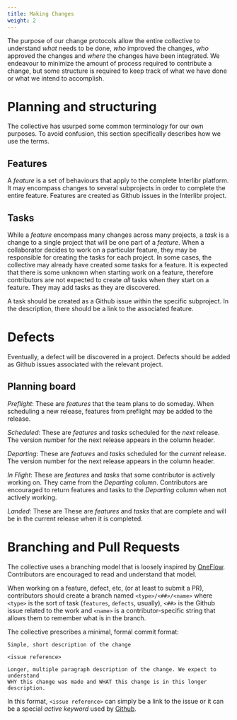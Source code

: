 ```yaml
---
title: Making Changes
weight: 2
---
```


The purpose of our change protocols allow the entire collective to understand
*what* needs to be done, *who* improved the changes, *who* approved the changes
and *where* the changes have been integrated. We endeavour to minimize the
amount of process required to contribute a change, but some structure is
required to keep track of what we have done or what we intend to accomplish.

# Planning and structuring

The collective has usurped some common terminology for our own purposes. To
avoid confusion, this section specifically describes how we use the terms.

## Features

A *feature* is a set of behaviours that apply to the complete Interlibr
platform. It may encompass changes to several subprojects in order to complete
the entire feature. Features are created as Github issues in the Interlibr
project.

## Tasks

While a *feature* encompass many changes across many projects, a *task* is a
change to a single project that will be one part of a *feature*. When a
collaborator decides to work on a particular feature, they may be responsible
for creating the tasks for each project. In some cases, the collective may
already have created some tasks for a feature. It is expected that there is some
unknown when starting work on a feature, therefore contributors are not expected
to create *all* tasks when they start on a feature. They may add tasks as they
are discovered.

A task should be created as a Github issue within the specific subproject. In
the description, there should be a link to the associated feature.

# Defects

Eventually, a defect will be discovered in a project. Defects should be added as
Github issues associated with the relevant project.

## Planning board

*Preflight*: These are *features* that the team plans to do someday. When
scheduling a new release, features from preflight may be added to the release.

*Scheduled*: These are *features* and *tasks* scheduled for the *next*
release. The version number for the next release appears in the column header.

*Departing*: These are *features* and *tasks* scheduled for the *current*
release. The version number for the next release appears in the column header.

*In Flight*: These are *features* and *tasks* that some contributor is actively
working on. They came from the *Departing* column. Contributors are encouraged
to return features and tasks to the *Departing* column when not actively
working.

*Landed*: These are These are *features* and *tasks* that are complete and will
be in the current release when it is completed.

# Branching and Pull Requests

The collective uses a branching model that is loosely inspired by
[OneFlow](https://www.endoflineblog.com/oneflow-a-git-branching-model-and-workflow#variation-develop-master). Contributors
are encouraged to read and understand that model.

When working on a feature, defect, etc, (or at least to submit a PR),
contributors should create a branch named `<type>/<##>/<name>` where `<type>` is
the sort of task (`features`, `defects`, usually), `<##>` is the Github issue
related to the work and `<name>` is a contributor-specific string that allows
them to remember what is in the branch.

The collective prescribes a minimal, formal commit format:

```
Simple, short description of the change

<issue reference>

Longer, multiple paragraph description of the change. We expect to understand
WHY this change was made and WHAT this change is in this longer description.
```

In this format, `<issue reference>` can simply be a link to the issue or it can
be a special *active keyword* used by
[Github](https://help.github.com/articles/closing-issues-using-keywords/).

